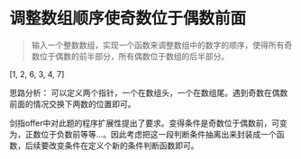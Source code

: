 # 调整数组顺序使奇数位于偶数前面

> 输入一个整数数组，实现一个函数来调整数组中的数字的顺序，使得所有奇数位于偶数的前半部分，所有偶数位于数组的后半部分。

[1, 2, 6, 3, 4, 7]

思路分析： 可以定义两个指针，一个在数组头，一个在数组尾。遇到奇数在偶数前面的情况交换下两数的位置即可。

剑指offer中对此题的程序扩展性提出了要求。变得条件是奇数位于偶数前，可变为，正数位于负数前等等...。因此考虑把这一段判断条件抽离出来封装成一个函数，后续要改变条件在定义个新的条件判断函数即可。
